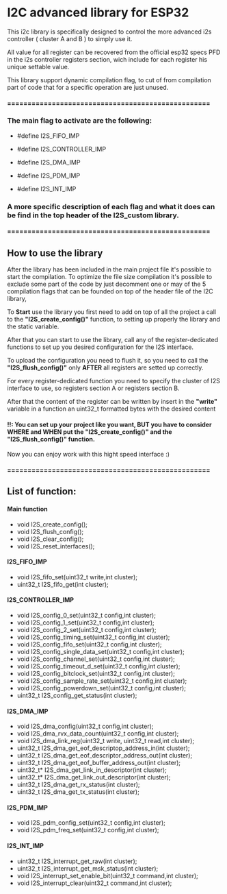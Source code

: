 # I2C advanced library for ESP32


This i2c library is specifically designed to control the more advanced i2s controller ( cluster A and B ) to simply use it.

All value for all register can be recovered from the official esp32 specs PFD in the i2s controller registers section, wich include for each register his unique settable value.

This library support dynamic compilation flag, to cut of from compilation part of code that for a specific operation are just unused.


#### ==================================================

### The main flag to activate are the following:

- #define I2S_FIFO_IMP

- #define I2S_CONTROLLER_IMP

- #define I2S_DMA_IMP

- #define I2S_PDM_IMP

- #define I2S_INT_IMP

### A more specific description of each flag and what it does can be find in the top header of the I2S_custom library.


#### ==================================================


## How to use the library

After the library has been included in the main project file it's possible to start the compilation. To optimize the file size compilation it's possible to exclude 
some part of the code by just decomment one or may of the 5 compilation flags that can be founded on top of the header file of the I2C library, 

To <strong>Start</strong> use the library you first need to add on top of all the project a call to the <strong>"I2S_create_config()"</strong> function, to setting up properly 
the library and the static variable.

After that you can start to use the library, call any of the register-dedicated functions to set up you desired configuration for the I2S interface. 

To upload the configuration you need to flush it, so you need to call the <strong>"I2S_flush_config()"</strong> only <strong>AFTER</strong> all registers are setted up correctly.

For every register-dedicated function you need to specify the cluster of I2S interface to use, so registers section A or registers section B.

After that the content of the register can be written by insert in the <strong>"write"</strong> variable in a function an uint32_t formatted bytes with the desired content

#### !!: You can set up your project like you want, BUT you have to consider WHERE and WHEN put the "I2S_create_config()" and the "I2S_flush_config()" function.


Now you can enjoy work with this hight speed interface :)


#### ==================================================

## List of function:


#### Main function

- void I2S_create_config();
- void I2S_flush_config();
- void I2S_clear_config();
- void I2S_reset_interfaces();

#### I2S_FIFO_IMP

- void I2S_fifo_set(uint32_t write,int cluster);
- uint32_t I2S_fifo_get(int cluster);

#### I2S_CONTROLLER_IMP

- void I2S_config_0_set(uint32_t config,int cluster);
- void I2S_config_1_set(uint32_t config,int cluster);
- void I2S_config_2_set(uint32_t config,int cluster);
- void I2S_config_timing_set(uint32_t config,int cluster);
- void I2S_config_fifo_set(uint32_t config,int cluster);
- void I2S_config_single_data_set(uint32_t config,int cluster);
- void I2S_config_channel_set(uint32_t config,int cluster);
- void I2S_config_timeout_d_set(uint32_t config,int cluster);
- void I2S_config_bitclock_set(uint32_t config,int cluster);
- void I2S_config_sample_rate_set(uint32_t config,int cluster);
- void I2S_config_powerdown_set(uint32_t config,int cluster);
- uint32_t I2S_config_get_status(int cluster);

#### I2S_DMA_IMP

- void I2S_dma_config(uint32_t config,int cluster);
- void I2S_dma_rvx_data_count(uint32_t config,int cluster);
- void I2S_dma_link_reg(uint32_t write, uint32_t read,int cluster);
- uint32_t I2S_dma_get_eof_descriptop_address_in(int cluster);
- uint32_t I2S_dma_get_eof_descriptor_address_out(int cluster);
- uint32_t I2S_dma_get_eof_buffer_address_out(int cluster);
- uint32_t* I2S_dma_get_link_in_descriptor(int cluster);
- uint32_t* I2S_dma_get_link_out_descriptor(int cluster);
- uint32_t I2S_dma_get_rx_status(int cluster);
- uint32_t I2S_dma_get_tx_status(int cluster);

#### I2S_PDM_IMP

- void I2S_pdm_config_set(uint32_t config,int cluster);
- void I2S_pdm_freq_set(uint32_t config,int cluster);

#### I2S_INT_IMP

- uint32_t I2S_interrupt_get_raw(int cluster);
- uint32_t I2S_interrupt_get_msk_status(int cluster);
- void I2S_interrupt_set_enable_bit(uint32_t command,int cluster);
- void I2S_interrupt_clear(uint32_t command,int cluster);
